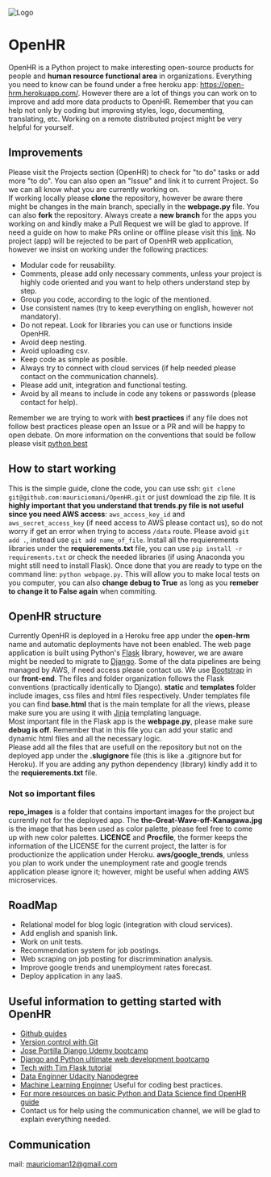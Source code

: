 ![Logo](repo_images/logo.png)

# OpenHR
OpenHR is a Python project to make interesting open-source products for people and **human resource functional area** in organizations. Everything you need to know can be found under a free heroku app: https://open-hrm.herokuapp.com/. However there are a lot of things you can work on to improve and add more data products to OpenHR. Remember that you can help not only by coding but improving styles, logo, documenting, translating, etc. Working on a remote distributed project might be very helpful for yourself.

## Improvements
Please visit the Projects section (OpenHR) to check for "to do" tasks or add more "to do". You can also open an "Issue" and link it to current Project. So we can all know what you are currently working on.<br>
If working locally please **clone** the repository, however be aware there might be changes in the main branch, specially in the **webpage.py** file. You can also **fork** the repository. Always create a **new branch** for the apps you working on and kindly make a Pull Request we will be glad to approve. If need a guide on how to make PRs online or offline please visit this [link](documentation/creating_pr.md). No project (app) will be rejected to be part of OpenHR web application, however we insist on working under the following practices:
* Modular code for reusability.
* Comments, please add only necessary comments, unless your project is highly code oriented and you want to help others understand step by step.
* Group you code, according to the logic of the mentioned.
* Use consistent names (try to keep everything on english, however not mandatory).
* Do not repeat. Look for libraries you can use or functions inside OpenHR.
* Avoid deep nesting.
* Avoid uploading csv.
* Keep code as simple as posible.
* Always try to connect with cloud services (if help needed please contact on the communication channels).
* Please add unit, integration and functional testing.
* Avoid by all means to include in code any tokens or passwords (please contact for help).

Remember we are trying to work with **best practices** if any file does not follow best practices please open an Issue or a PR and will be happy to open debate. On more information on the conventions that sould be follow please visit [python best](documentation/python_best.md)

## How to start working
This is the simple guide, clone the code, you can use ssh: `git clone git@github.com:mauriciomani/OpenHR.git` or just download the zip file. It is **highly important that you understand that trends.py file is not useful since you need AWS access**: `aws_access_key_id` and `aws_secret_access_key` (if need access to AWS please contact us), so do not worry if get an error when trying to access `/data` route. Please avoid `git add .`, instead use `git add name_of_file`. Install all the requierements libraries under the **requierements.txt** file, you can use `pip install -r requirements.txt` or check the needed libraries (if using Anaconda you might still need to install Flask). Once done that you are ready to type on the command line: `python webpage.py`. This will allow you to make local tests on you computer, you can also **change debug to True** as long as you **remeber to change it to False again** when commiting.

## OpenHR structure
Currently OpenHR is deployed in a Heroku free app under the **open-hrm** name and automatic deployments have not been enabled. The web page application is built using Python's [Flask](https://flask.palletsprojects.com/en/1.1.x/) library, however, we are aware might be needed to migrate to [Django](https://www.djangoproject.com/). Some of the data pipelines are being managed by AWS, if need access please contact us. We use [Bootstrap](https://getbootstrap.com/) in our **front-end**. The files and folder organization follows the Flask conventions (practically identically to Django). **static** and **templates** folder include images, css files and html files respectively. Under templates file you can find **base.html** that is the main template for all the views, please make sure you are using it with [Jinja](https://jinja.palletsprojects.com/en/2.11.x/) templating language.<br>
Most important file in the Flask app is the **webpage.py**, please make sure **debug is off**. Remember that in this file you can add your static and dynamic html files and all the necessary logic.<br>
Please add all the files that are usefull on the repository but not on the deployed app under the **.slugignore** file (this is like a .gitignore but for Heroku). If you are adding any python dependency (library) kindly add it to the **requierements.txt** file.

### Not so important files
**repo_images** is a folder that contains important images for the project but currently not for the deployed app. The **the-Great-Wave-off-Kanagawa.jpg** is the image that has been used as color palette, please feel free to come up with new color palettes. **LICENCE** and **Procfile**, the former keeps the information of the LICENSE for the current project, the latter is for productionize the application under Heroku. **aws/google_trends**, unless you plan to work under the unemployment rate and google trends application please ignore it; however, might be useful when adding AWS microservices.

## RoadMap
* Relational model for blog logic (integration with cloud services).
* Add english and spanish link.
* Work on unit tests.
* Recommendation system for job postings.
* Web scraping on job posting for discrimmination analysis.
* Improve google trends and unemployment rates forecast.
* Deploy application in any IaaS.

## Useful information to getting started with OpenHR
* [Github guides](https://guides.github.com/activities/hello-world/)
* [Version control with Git](https://www.udacity.com/course/version-control-with-git--ud123)
* [Jose Portilla Django Udemy bootcamp](https://www.udemy.com/course/python-and-django-full-stack-web-developer-bootcamp/)
* [Django and Python ultimate web development bootcamp](https://www.udemy.com/course/the-ultimate-beginners-guide-to-django-django-2-python-web-dev-website/)
* [Tech with Tim Flask tutorial](https://www.youtube.com/watch?v=mqhxxeeTbu0)
* [Data Enginner Udacity Nanodegree](https://www.udacity.com/course/data-engineer-nanodegree--nd027)
* [Machine Learning Enginner](https://www.udacity.com/course/machine-learning-engineer-nanodegree--nd009t) Useful for coding best practices.
* [For more resources on basic Python and Data Science find OpenHR guide](documentation/learning_resources.md)
* Contact us for help using the communication channel, we will be glad to explain everything needed.

## Communication
mail: mauricioman12@gmail.com